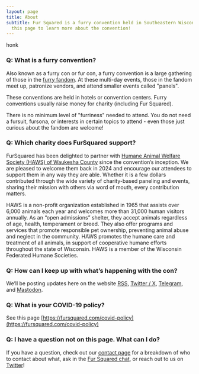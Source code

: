 ```yaml
---
layout: page
title: About
subtitle: Fur Squared is a furry convention held in Southeastern Wisconsin. Read
  this page to learn more about the convention!
---
```

honk
### Q: What is a furry convention?

Also known as a furry con or fur con, a furry convention is a large gathering of those in the [furry fandom](https://whatarefurries.com/). At these multi-day events, those in the fandom meet up, patronize vendors, and attend smaller events called "panels".

These conventions are held in hotels or convention centers. Furry conventions usually raise money for charity (including Fur Squared).

There is no minimum level of "furriness" needed to attend. You do not need a fursuit, fursona, or interests in certain topics to attend - even those just curious about the fandom are welcome!

### Q: Which charity does FurSquared support?

FurSquared has been delighted to partner with [Humane Animal Welfare Society (HAWS) of Waukesha County](https://hawspets.org/) since the convention’s inception. We are pleased to welcome them back in 2024 and encourage our attendees to support them in any way they are able. Whether it is a few dollars contributed through the wide variety of charity-based paneling and events, sharing their mission with others via word of mouth, every contribution matters.

HAWS is a non-profit organization established in 1965 that assists over 6,000 animals each year and welcomes more than 31,000 human visitors annually. As an “open admissions” shelter, they accept animals regardless of age, health, temperament or breed. They also offer programs and services that promote responsible pet ownership, preventing animal abuse and neglect in the community. HAWS promotes the humane care and treatment of all animals, in support of cooperative humane efforts throughout the state of Wisconsin. HAWS is a member of the Wisconsin Federated Humane Societies.

### Q: How can I keep up with what’s happening with the con?

We’ll be posting updates here on the website [RSS](https://fursquared.com/feed), [Twitter / X](https://twitter.com/fursquared), [Telegram](https://t.me/fursquared), and [Mastodon](https://mastodon.furrycon.social/@fursquared).

### Q: What is your COVID-19 policy?

See this page [https://fursquared.com/covid-policy](https://fursquared.com/covid-policy)

### Q: I have a question not on this page. What can I do?

If you have a question, check out our [contact page](http://www.fursquared.com/contact) for a breakdown of who to contact about what, ask in the [Fur Squared chat](https://t.me/fursquaredchat), or reach out to us on [Twitter](https://twitter.com/fursquared)!